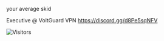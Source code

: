 your average skid

Executive @ VoltGuard VPN
https://discord.gg/d8Pe5sqNFV

![Visitors](https://api.visitorbadge.io/api/visitors?path=brivexvs&label=VISITORS&countColor=%23263759)
